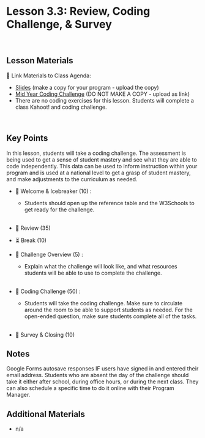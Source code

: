 # Lesson 3.3: Review, Coding Challenge, & Survey

<br>

## Lesson Materials

📖 Link Materials to Class Agenda:
- [Slides](https://docs.google.com/presentation/d/1ZsPOH_FCFXcx2K8QzuJeJ8-02u6IpJwIGeG57LNR7dk/edit?usp=sharing) (make a copy for your program - upload the copy)
- [Mid Year Coding Challenge](https://forms.gle/wjRobNRsaMRH3Fxv8) (DO NOT MAKE A COPY - upload as link)
- There are no coding exercises for this lesson. Students will complete a class Kahoot! and coding challenge.

<br>

## Key Points
In this lesson, students will take a coding challenge. The assessment is being used to get a sense of student mastery and see what they are able to code independently. This data can be used to inform instruction within your program and is used at a national level to get a grasp of student mastery, and make adjustments to the curriculum as needed.

- 👋 Welcome & Icebreaker (10) : 
    -  Students should open up the reference table and the W3Schools to get ready for the challenge. <br><br>

- 🔄 Review (35)
  
- ⏳ Break (10)

- 🎯 Challenge Overview (5) :
    - Explain what the challenge will look like, and what resources students will be able to use to complete the challenge.<br><br>

- 👾 Coding Challenge (50) : 
    - Students will take the coding challenge. Make sure to circulate around the room to be able to support students as needed. For the open-ended question, make sure students complete all of the tasks.  <br><br>

- 👋 Survey & Closing (10)


## Notes
Google Forms autosave responses IF users have signed in and entered their email address. Students who are absent the day of the challenge should take it either after school, during office hours, or during the next class. They can also schedule a specific time to do it online with their Program Manager.


## Additional Materials
- n/a
